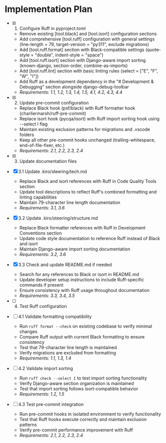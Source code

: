 # Implementation Plan

- [x] 1. Configure Ruff in pyproject.toml

  - Remove existing [tool.black] and [tool.isort] configuration sections
  - Add comprehensive [tool.ruff] configuration with general settings (line-length = 79, target-version = "py311", exclude migrations)
  - Add [tool.ruff.format] section with Black-compatible settings (quote-style = "double", indent-style = "space")
  - Add [tool.ruff.isort] section with Django-aware import sorting (known-django, section-order, combine-as-imports)
  - Add [tool.ruff.lint] section with basic linting rules (select = ["E", "F", "W", "I"])
  - Add Ruff as a development dependency in the "# Development & Debugging" section alongside django-debug-toolbar
  - _Requirements: 1.1, 1.2, 1.3, 1.4, 1.5, 4.1, 4.2, 4.3, 4.4_

- [x] 2. Update pre-commit configuration

  - Replace Black hook (psf/black) with Ruff formatter hook (charliermarsh/ruff-pre-commit)
  - Replace isort hook (pycqa/isort) with Ruff import sorting hook using --select I flag
  - Maintain existing exclusion patterns for migrations and .vscode folders
  - Keep all other pre-commit hooks unchanged (trailing-whitespace, end-of-file-fixer, etc.)
  - _Requirements: 2.1, 2.2, 2.3, 2.4_

- [x] 3. Update documentation files
- [x] 3.1 Update .kiro/steering/tech.md

  - Replace Black and isort references with Ruff in Code Quality Tools section
  - Update tool descriptions to reflect Ruff's combined formatting and linting capabilities
  - Maintain 79-character line length documentation
  - _Requirements: 3.1, 3.6_

- [x] 3.2 Update .kiro/steering/structure.md

  - Replace Black formatter references with Ruff in Development Conventions section
  - Update code style documentation to reference Ruff instead of Black and isort
  - Maintain Django-aware import sorting documentation
  - _Requirements: 3.2, 3.6_

- [x] 3.3 Check and update README.md if needed

  - Search for any references to Black or isort in README.md
  - Update developer setup instructions to include Ruff-specific commands if present
  - Ensure consistency with Ruff usage throughout documentation
  - _Requirements: 3.3, 3.4, 3.5_

- [ ] 4. Test Ruff configuration
- [ ] 4.1 Validate formatting compatibility

  - Run `ruff format --check` on existing codebase to verify minimal changes
  - Compare Ruff output with current Black formatting to ensure consistency
  - Test that 79-character line length is maintained
  - Verify migrations are excluded from formatting
  - _Requirements: 1.1, 1.3, 1.4_

- [ ] 4.2 Validate import sorting

  - Run `ruff check --select I` to test import sorting functionality
  - Verify Django-aware section organization is maintained
  - Test that import sorting follows isort-compatible behavior
  - _Requirements: 1.2, 1.5_

- [ ] 4.3 Test pre-commit integration
  - Run pre-commit hooks in isolated environment to verify functionality
  - Test that Ruff hooks execute correctly and maintain exclusion patterns
  - Verify pre-commit performance improvement with Ruff
  - _Requirements: 2.1, 2.2, 2.3, 2.4_
